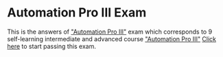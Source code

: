 # Automation Pro III Exam

This is the answers of ["Automation Pro III"](https://academy.workato.com/automation-pro-iii-exam) exam which corresponds to 9 self-learning intermediate and advanced course ["Automation Pro III"](https://academy.workato.com/path/automation-pro-iii-on-demand)
[Click here](https://academy.workato.com/automation-pro-iii-exam/1072819) to start passing this exam.
